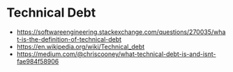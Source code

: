 # Technical Debt

- https://softwareengineering.stackexchange.com/questions/270035/what-is-the-definition-of-technical-debt
- https://en.wikipedia.org/wiki/Technical_debt
- https://medium.com/@chriscooney/what-technical-debt-is-and-isnt-fae984f58906
